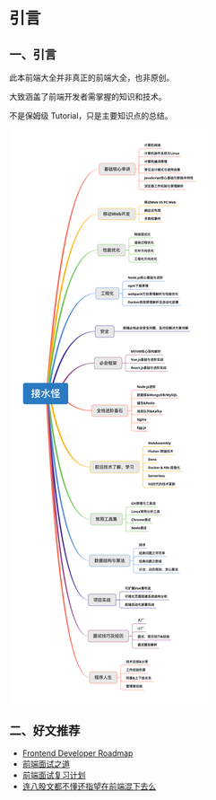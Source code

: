# 引言

## 一、引言

此本前端大全并非真正的前端大全，也非原创。

大致涵盖了前端开发者需掌握的知识和技术。

不是保姆级 Tutorial，只是主要知识点的总结。

![前端知识点](<.gitbook/assets/image (5) (1) (1) (1).png>)

## 二、好文推荐

* [Frontend Developer Roadmap](https://roadmap.sh/frontend)
* [前端面试之道](https://juejin.cn/book/6844733763675488269)
* [前端面试复习计划](https://juejin.cn/post/7061588533214969892)
* [连八股文都不懂还指望在前端混下去么](https://juejin.cn/post/7016593221815910408)
